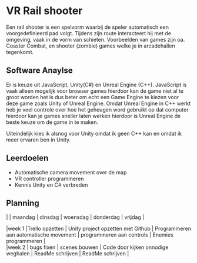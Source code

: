 # VR Rail shooter

Een rail shooter is een spelvorm waarbij de speler automatisch een voorgedefinieerd pad volgt. Tijdens zijn route interacteert hij met de omgeving, vaak in de vorm van schieten. Voorbeelden van games zijn oa. Coaster Combat, en shooter (zombie) games welke je in arcadehallen tegenkomt.

## Software Anaylse 
Er is keuze uit JavaScript, Unity(C#) en Unreal Engine (C++). JavaScript is vaak alleen mogelijk voor browser games hierdoor kan de game niet al te groot worden het is dus beter om echt een Game Engine te kiezen voor deze game zoals Unity of Unreal Engine. Omdat Unreal Engine in C++ werkt heb je veel controle over hoe het geheugen word gebruikt op dat computer hierdoor kan je games sneller laten werken hierdoor is Unreal Engine de beste keuze om de game in te maken. 

Uiteindelijk kies ik alsnog voor Unity omdat ik geen C++ kan en omdat ik meer ervaren ben in Unity.

## Leerdoelen 
- Automatische camera movement over de map
- VR controller programmeren
- Kennis Unity en C# verbreden

## Planning 

| | maandag | dinsdag | woensdag | donderdag | vrijdag |

|week 1 |Trello opzetten | Unity project opzetten met Github | Programmeren aan automatische movement | programmeren aan controls | Enemies programmeren |  
|week 2 | bugs fixen | scenes bouwen | Code door kijken onnodige weghalen | ReadMe schrijven | ReadMe schrijven |

